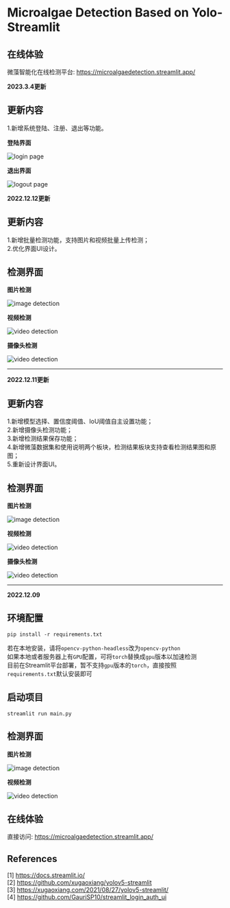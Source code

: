 # Microalgae Detection Based on Yolo-Streamlit

## 在线体验

微藻智能化在线检测平台: <https://microalgaedetection.streamlit.app/>

__2023.3.4更新__

## 更新内容

1.新增系统登陆、注册、退出等功能。

**登陆界面**

![login page](data/images/login.png)

**退出界面**

![logout page](data/images/logout.jpg)

__2022.12.12更新__

## 更新内容

1.新增批量检测功能，支持图片和视频批量上传检测；\
2.优化界面UI设计。

## 检测界面
**图片检测**

![image detection](data/images/image3.png)

**视频检测**

![video detection](data/images/video3.png)

**摄像头检测**

![video detection](data/images/camera2.png)

------------
__2022.12.11更新__

## 更新内容

1.新增模型选择、置信度阈值、IoU阈值自主设置功能；\
2.新增摄像头检测功能；\
3.新增检测结果保存功能；\
4.新增微藻数据集和使用说明两个板块，检测结果板块支持查看检测结果图和原图；\
5.重新设计界面UI。

## 检测界面
**图片检测**

![image detection](data/images/image2.png)

**视频检测**

![video detection](data/images/video2.png)

**摄像头检测**

![video detection](data/images/camera.png)

------------
__2022.12.09__

## 环境配置

```
pip install -r requirements.txt
```

若在本地安装，请将`opencv-python-headless`改为`opencv-python`\
如果本地或者服务器上有`GPU`配置，可将`torch`替换成`gpu`版本以加速检测\
目前在Streamlit平台部署，暂不支持`gpu`版本的`torch`，直接按照`requirements.txt`默认安装即可

## 启动项目

```
streamlit run main.py
```
## 检测界面
**图片检测**

![image detection](data/images/image.png)

**视频检测**

![video detection](data/images/video.png)

## 在线体验

直接访问: <https://microalgaedetection.streamlit.app/>

## References
[1] <https://docs.streamlit.io/>\
[2] <https://github.com/xugaoxiang/yolov5-streamlit>\
[3] <https://xugaoxiang.com/2021/08/27/yolov5-streamlit/>\
[4] <https://github.com/GauriSP10/streamlit_login_auth_ui>